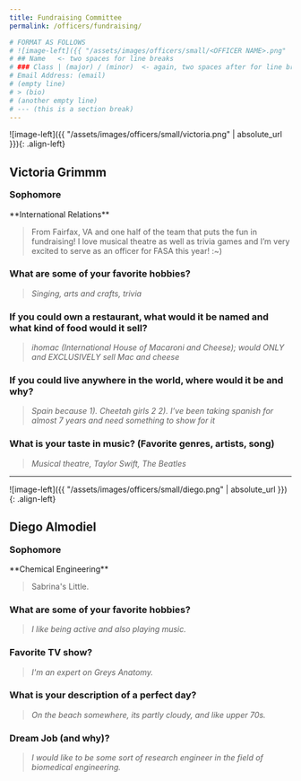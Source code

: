 ```yaml
---
title: Fundraising Committee
permalink: /officers/fundraising/

# FORMAT AS FOLLOWS
# ![image-left]({{ "/assets/images/officers/small/<OFFICER NAME>.png" | absolute_url }}){: .align-left}
# ## Name   <- two spaces for line breaks
# ### Class | (major) / (minor)  <- again, two spaces after for line breaks
# Email Address: (email)
# (empty line)
# > (bio)
# (another empty line)
# --- (this is a section break)
---
```


![image-left]({{ "/assets/images/officers/small/victoria.png" | absolute_url }}){: .align-left}
## Victoria Grimmm
<p style="margin-bottom: 0.45em; padding: 0">
<a href="mailto:vrgrimm@vt.edu" style="margin: 0; padding: 0"><i class="fa fa-2x fa-fw fa-envelope" style="color: #494e48"></i></a></p>
<h3 style="margin-top: 0">Sophomore</h3>
**International Relations**

> From Fairfax, VA and one half of the team that puts the fun in fundraising! I love musical theatre as well as trivia games and I’m very excited to serve as an officer for FASA this year! :~)

### **What are some of your favorite hobbies?**

> *Singing, arts and crafts, trivia*

### **If you could own a restaurant, what would it be named and what kind of food would it sell?**

> *ihomac (International House of Macaroni and Cheese); would ONLY and EXCLUSIVELY sell Mac and cheese*

### **If you could live anywhere in the world, where would it be and why?**

> *Spain because*
> *1). Cheetah girls 2*
> *2). I’ve been taking spanish for almost 7 years and need something to show for it*

### **What is your taste in music? (Favorite genres, artists, song)**

> *Musical theatre, Taylor Swift, The Beatles*

---

![image-left]({{ "/assets/images/officers/small/diego.png" | absolute_url }}){: .align-left}
## Diego Almodiel
<p style="margin-bottom: 0.45em; padding: 0">
<a href="https://www.instagram.com/aldwinp/" style="margin: 0; padding: 0"><i class="fa fa-2x fa-fw fa-instagram" style="color: #494e48"></i></a>
<a href="mailto:almodiel@vt.edu" style="margin: 0; padding: 0"><i class="fa fa-2x fa-fw fa-envelope" style="color: #494e48"></i></a></p>
<h3 style="margin-top: 0">Sophomore</h3>
**Chemical Engineering**

> Sabrina's Little.

### **What are some of your favorite hobbies?**

> *I like being active and also playing music.*

### **Favorite TV show?**

> *I'm an expert on Greys Anatomy.*

### **What is your description of a perfect day?**

> *On the beach somewhere, its partly cloudy, and like upper 70s.*

### **Dream Job (and why)?**

> *I would like to be some sort of research engineer in the field of biomedical engineering.*

